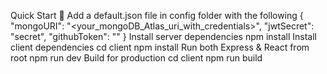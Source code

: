 Quick Start 🚀
Add a default.json file in config folder with the following
{
"mongoURI": "<your_mongoDB_Atlas_uri_with_credentials>",
"jwtSecret": "secret",
"githubToken": "<yoursecrectaccesstoken>"
}
Install server dependencies
npm install
Install client dependencies
cd client
npm install
Run both Express & React from root
npm run dev
Build for production
cd client
npm run build
